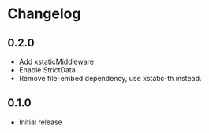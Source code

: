 # Changelog

## 0.2.0

- Add xstaticMiddleware
- Enable StrictData
- Remove file-embed dependency, use xstatic-th instead.

## 0.1.0

- Initial release
